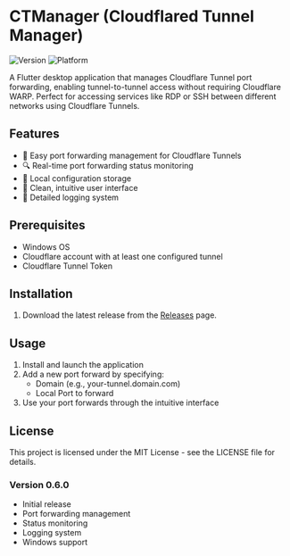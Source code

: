 # CTManager (Cloudflared Tunnel Manager)

![Version](https://img.shields.io/badge/version-0.6.0-blue.svg)
![Platform](https://img.shields.io/badge/platform-windows-lightgrey.svg)

A Flutter desktop application that manages Cloudflare Tunnel port forwarding, enabling tunnel-to-tunnel access without requiring Cloudflare WARP. Perfect for accessing services like RDP or SSH between different networks using Cloudflare Tunnels.

## Features

- 🔄 Easy port forwarding management for Cloudflare Tunnels
- 🔍 Real-time port forwarding status monitoring
- 💾 Local configuration storage
- 🎨 Clean, intuitive user interface
- 📝 Detailed logging system

## Prerequisites

- Windows OS
- Cloudflare account with at least one configured tunnel
- Cloudflare Tunnel Token

## Installation

1. Download the latest release from the [Releases](https://github.com/mktwix/ctmanager/releases) page.

## Usage

1. Install and launch the application
2. Add a new port forward by specifying:
   - Domain (e.g., your-tunnel.domain.com)
   - Local Port to forward
3. Use your port forwards through the intuitive interface

## License

This project is licensed under the MIT License - see the LICENSE file for details.

### Version 0.6.0
- Initial release
- Port forwarding management
- Status monitoring
- Logging system
- Windows support
